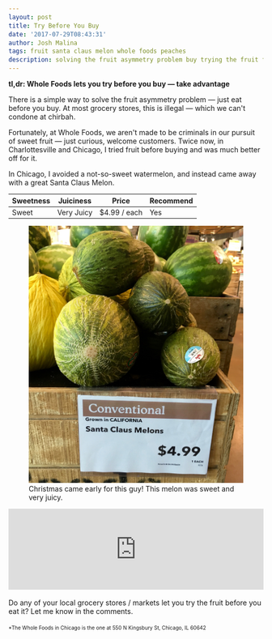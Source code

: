 ```yaml
---
layout: post
title: Try Before You Buy
date: '2017-07-29T08:43:31'
author: Josh Malina
tags: fruit santa claus melon whole foods peaches
description: solving the fruit asymmetry problem buy trying the fruit first
---
```


<b>tl,dr: Whole Foods lets you try before you buy — take advantage</b>

There is a simple way to solve the fruit asymmetry problem — just eat before you buy. At most grocery stores, this is illegal — which we can't condone at chirbah.

Fortunately, at Whole Foods, we aren't made to be criminals in our pursuit of sweet fruit — just curious, welcome customers. Twice now, in Charlottesville and Chicago, I tried fruit before buying and was much better off for it.

In Chicago, I avoided a not-so-sweet watermelon, and instead came away with a great Santa Claus Melon.

| Sweetness | Juiciness  | Price        | Recommend |
| --------- | ---------- | ------------ | --------- |
| Sweet     | Very Juicy | $4.99 / each | Yes       |

<figure><img src="/assets/images/santa_claus.jpg"><figcaption>Christmas came early for this guy! This melon was sweet and very juicy.</figcaption></figure>

<iframe width="100%" height="160" src="https://clyp.it/eg3hxwqo/widget" frameborder="0"></iframe>

<style>

table { margin-bottom: 10px;}

</style>

Do any of your local grocery stores / markets let you try the fruit before you eat it? Let me know in the comments.

<small style="font-size: x-small;">*The Whole Foods in Chicago is the one at 550 N Kingsbury St, Chicago, IL 60642</small>